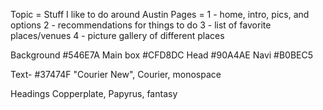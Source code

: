 Topic = Stuff I like to do around Austin
Pages =
	1 - home, intro, pics, and options
	2 - recommendations for things to do
	3 - list of favorite places/venues
	4 - picture gallery of different places

Background #546E7A
Main box #CFD8DC
Head #90A4AE
Navi #B0BEC5

Text- #37474F
"Courier New", Courier, monospace

Headings
Copperplate, Papyrus, fantasy